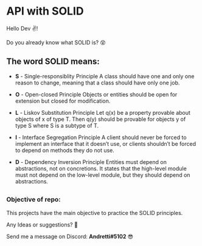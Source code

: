 # API with SOLID

Hello Dev ✌!

Do you already know what SOLID is? 😵

## The word SOLID means:

- **S** - Single-responsiblity Principle
A class should have one and only one reason to change, meaning that a class should have only one job.

- **O** - Open-closed Principle
 Objects or entities should be open for extension but closed for modification.
 
- **L** - Liskov Substitution Principle
Let q(x) be a property provable about objects of x of type T. Then q(y) should be provable for objects y of type S where S is a subtype of T.

- **I** - Interface Segregation Principle
A client should never be forced to implement an interface that it doesn’t use, or clients shouldn’t be forced to depend on methods they do not use.

- **D** - Dependency Inversion Principle
Entities must depend on abstractions, not on concretions. It states that the high-level module must not depend on the low-level module, but they should depend on abstractions.

##

### Objective of repo:
This projects have the main objective to practice the SOLID principles.

Any Ideas or suggestions? 🚀

Send me a message on Discord: **Andretti#5102**
😎




